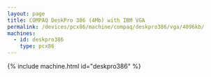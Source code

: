 ```yaml
---
layout: page
title: COMPAQ DeskPro 386 (4Mb) with IBM VGA
permalink: /devices/pcx86/machine/compaq/deskpro386/vga/4096kb/
machines:
  - id: deskpro386
    type: pcx86
---
```


{% include machine.html id="deskpro386" %}
